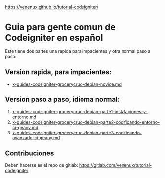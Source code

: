https://venenux.github.io/tutorial-codeigniter/

# Guia para gente comun de Codeigniter en español

Este tiene dos partes una rapida para impacientes y otra normal paso a paso:

## Version rapida, para impacientes:

* [x-guides-codeigniter-grocerycrud-debian-novice.md](x-guides-codeigniter-grocerycrud-debian-novice.md)

## Version paso a paso, idioma normal:

1. [x-guides-codeigniter-grocerycrud-debian-parte1-instalaciones-y-entorno.md](x-guides-codeigniter-grocerycrud-debian-parte1-instalaciones-y-entorno.md)
2. [x-guides-codeigniter-grocerycrud-debian-parte2-codificando-entorno-ci-geany.md](x-guides-codeigniter-grocerycrud-debian-parte2-codificando-entorno-ci-geany.md)
3. [x-guides-codeigniter-grocerycrud-debian-parte3-codificando-avanzado-ci-geany.md](x-guides-codeigniter-grocerycrud-debian-parte2-codificando-avanzado-ci-geany.md)

## Contribuciones

Deben hacerse en el repo de gitlab: https://gitlab.com/venenux/tutorial-codeigniter
